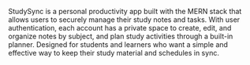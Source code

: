 StudySync is a personal productivity app built with the MERN stack that allows users to securely manage their study notes and tasks. With user authentication, each account has a private space to create, edit, and organize notes by subject, and plan study activities through a built-in planner. Designed for students and learners who want a simple and effective way to keep their study material and schedules in sync.
